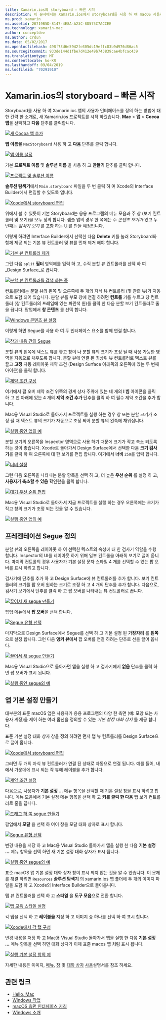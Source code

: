 ```yaml
---
title: Xamarin.ios의 storyboard – 빠른 시작
description: 이 문서에서는 Xamarin.ios에서 storyboard를 사용 하 여 macOS 사용자 인터페이스를 작성 하는 빠른 시작 소개를 제공 합니다. Segue을 만들고 기본 설정 창을 만드는 방법을 설명 합니다.
ms.prod: xamarin
ms.assetid: 20719B5D-8147-4E8A-A23C-8D575C7ACCEE
ms.technology: xamarin-mac
author: conceptdev
ms.author: crdun
ms.date: 05/02/2017
ms.openlocfilehash: 498f73d6e5942fe305dc19effc83b9d976d86ac5
ms.sourcegitcommit: 933de144d1fbe7d412e49b743839cae4bfcac439
ms.translationtype: MT
ms.contentlocale: ko-KR
ms.lasthandoff: 09/04/2019
ms.locfileid: "70291910"
---
```

# <a name="storyboards-in-xamarinmac-quick-start"></a>Xamarin.ios의 storyboard – 빠른 시작

Storyboard를 사용 하 여 Xamarin.ios 앱의 사용자 인터페이스를 정의 하는 방법에 대 한 간략 한 소개로, 새 Xamarin.ios 프로젝트를 시작 하겠습니다. **Mac** > **앱** > **Cocoa 앱**을 선택하고 **다음** 단추를 클릭합니다.

[![](quickstart-images/qs01.png "새 Cocoa 앱 추가")](quickstart-images/qs01.png#lightbox)

**앱 이름을** `MacStoryboard` 사용 하 고 **다음** 단추를 클릭 합니다.

[![](quickstart-images/qs02.png "앱 이름 설정")](quickstart-images/qs02.png#lightbox)

기본 **프로젝트 이름** 및 **솔루션 이름** 을 사용 하 고 **만들기** 단추를 클릭 합니다.

[![](quickstart-images/qs03.png "프로젝트 및 솔루션 이름")](quickstart-images/qs03.png#lightbox)

**솔루션 탐색기**에서 `Main.storyboard` 파일을 두 번 클릭 하 여 Xcode의 Interface Builder에서 편집할 수 있도록 엽니다.

[![](quickstart-images/qs04.png "Xcode에서 storyboard 편집")](quickstart-images/qs04.png#lightbox)

위에서 볼 수 있듯이 기본 Storyboard는 응용 프로그램의 메뉴 모음과 주 창 (보기 컨트롤러 및 보기)을 모두 정의 합니다. 샘플 앱의 경우 한 쪽에는 주 _콘텐츠 보기가_ 있고 두 번째는 _검사기 보기_ 를 포함 하는 UI를 만들 예정입니다.

이렇게 하려면 Interface Builder에서 선택한 다음 **Delete** 키를 눌러 Storyboard와 함께 제공 되는 기본 뷰 컨트롤러 및 뷰를 먼저 제거 해야 합니다.

[![](quickstart-images/qs05.png "기본 뷰 컨트롤러 제거")](quickstart-images/qs05.png#lightbox)

그런 다음 `split` **필터** 영역에를 입력 하 고, 수직 분할 뷰 컨트롤러를 선택 하 여 _Design Surface_로 끕니다.

[![](quickstart-images/qs06.png "분할 뷰 컨트롤러를 검색 하는 중")](quickstart-images/qs06.png#lightbox)

컨트롤러에는 분할 뷰의 왼쪽 및 오른쪽에 두 개의 자식 뷰 컨트롤러 (및 관련 뷰)가 자동으로 포함 되어 있습니다. 분할 뷰를 부모 창에 연결 하려면 **컨트롤** 키를 누르고 창 컨트롤러 (창 컨트롤러의 프레임에 있는 파란색 원)를 클릭 한 다음 분할 보기 컨트롤러로 줄을 끕니다. 팝업에서 **창 콘텐츠** 를 선택 합니다.

[![](quickstart-images/qs07.png "Windows 콘텐츠 뷰 설정")](quickstart-images/qs07.png#lightbox)

이렇게 하면 Segue를 사용 하 여 두 인터페이스 요소를 함께 연결 합니다.

[![](quickstart-images/qs08.png "창과 내용 간의 Segue")](quickstart-images/qs08.png#lightbox)

분할 뷰의 왼쪽에 텍스트 뷰를 놓고 창이 나 분할 뷰의 크기가 조정 될 때 사용 가능한 영역을 자동으로 채우도록 합니다. 분할 뷰에 연결 된 최상위 뷰 컨트롤러로 텍스트 뷰를 끌고 **고정** 자동 레이아웃 제약 조건 (Design Surface 아래쪽의 오른쪽에 있는 두 번째 아이콘)을 클릭 합니다.

[![](quickstart-images/qs09.png "제약 조건 구성")](quickstart-images/qs09.png#lightbox)

여기에서 팝 오버 제약 조건 위쪽의 경계 상자 주위에 있는 네 개의 **I 빔** 아이콘을 클릭 하 고 맨 아래에 있는 4 개의 **제약 조건 추가** 단추를 클릭 하 여 필수 제약 조건을 추가 합니다.

Mac용 Visual Studio로 돌아가서 프로젝트를 실행 하는 경우 창 또는 분할 크기가 조정 될 때 텍스트 뷰의 크기가 자동으로 조정 되어 분할 뷰의 왼쪽에 채워집니다.

[![](quickstart-images/qs10.png "실행 중인 앱의 예")](quickstart-images/qs10.png#lightbox)

분할 보기의 오른쪽을 Inspector 영역으로 사용 하기 때문에 크기가 작고 축소 되도록 하는 것이 좋습니다. Xcode로 돌아가서 Design Surface에서 선택한 다음 **크기 검사기**를 클릭 하 여 오른쪽에 대 한 보기를 편집 합니다. 여기에서 **너비** `250`를 입력 합니다.

[![](quickstart-images/qs11.png "너비 설정")](quickstart-images/qs11.png#lightbox)

그런 다음 오른쪽을 나타내는 분할 항목을 선택 하 고, 더 높은 **우선 순위** 를 설정 하 고, **사용자가 축소할 수 있음** 확인란을 클릭 합니다.

[![](quickstart-images/qs12.png "대기 우선 순위 편집")](quickstart-images/qs12.png#lightbox)

Mac용 Visual Studio로 돌아가서 지금 프로젝트를 실행 하는 경우 오른쪽에는 크기가 작고 창의 크기가 조정 되는 것을 알 수 있습니다.

[![](quickstart-images/qs13.png "실행 중인 앱의 예")](quickstart-images/qs13.png#lightbox)

<a name="Defining-a-Presentation-Segue" />

## <a name="defining-a-presentation-segue"></a>프레젠테이션 Segue 정의

분할 뷰의 오른쪽을 레이아웃 하 여 선택한 텍스트의 속성에 대 한 검사기 역할을 수행 합니다. Inspector의 UI를 레이아웃 하기 위해 일부 컨트롤을 아래쪽 보기로 끌어 옵니다. 마지막 컨트롤의 경우 사용자가 기본 설정 문자 스타일 4 개를 선택할 수 있는 팝 오버를 표시 하려고 합니다.

검사기에 단추를 추가 하 고 Design Surface에 뷰 컨트롤러를 추가 합니다. 보기 컨트롤러의 크기를 팝 오버 원하는 크기로 조정 하 고 4 개의 단추를 추가 합니다. 다음으로, 검사기 보기에서 단추를 클릭 하 고 팝 오버를 나타내는 뷰 컨트롤러로 끕니다.

[![](quickstart-images/qs14.png "끌어서 새 segue 만들기")](quickstart-images/qs14.png#lightbox)

팝업 메뉴에서 **팝 오버**을 선택 합니다. 

[![](quickstart-images/qs15.png "Segue 유형 선택")](quickstart-images/qs15.png#lightbox)

마지막으로 Design Surface에서 Segue를 선택 하 고 기본 설정 된 **가장자리** 를 **왼쪽**으로 설정 합니다. 그런 다음 **앵커 뷰에서** 팝 오버를 연결 하려는 단추로 선을 끌어 옵니다.

[![](quickstart-images/qs16.png "끌어서 새 segue 만들기")](quickstart-images/qs16.png#lightbox)

Mac용 Visual Studio으로 돌아가면 앱을 실행 하 고 검사기에서 **없음** 단추를 클릭 하면 팝 오버가 표시 됩니다.

[![](quickstart-images/qs17.png "실행 중인 segue의 예")](quickstart-images/qs17.png#lightbox)

<a name="Creating-App-Preferences" />

## <a name="creating-app-preferences"></a>앱 기본 설정 만들기

대부분의 표준 macOS 앱은 사용자가 응용 프로그램의 다양 한 측면 (예: 모양 또는 사용자 계정)을 제어 하는 여러 옵션을 정의할 수 있는 _기본 설정 대화 상자_ 를 제공 합니다.

표준 기본 설정 대화 상자 창을 정의 하려면 먼저 탭 뷰 컨트롤러를 Design Surface으로 끌어 옵니다.

[![](quickstart-images/qs18.png "Xcode에서 storyboard 편집")](quickstart-images/qs18.png#lightbox)

그러면 두 개의 자식 뷰 컨트롤러가 연결 된 상태로 자동으로 연결 됩니다. 예를 들어, 내에서 가운데에 표시 되는 각 뷰에 레이블을 추가 합니다.

[![](quickstart-images/qs19.png "제약 조건 설정")](quickstart-images/qs19.png#lightbox)

다음으로, 사용자가 **기본 설정 ...** 메뉴 항목을 선택할 때 기본 설정 창을 표시 하려고 합니다. 메뉴 모음에서 기본 설정 메뉴 항목을 선택 하 고 **키를 클릭 한 다음** 탭 보기 컨트롤러로 줄을 끕니다.

[![](quickstart-images/qs20.png "드래그 하 여 segue 만들기")](quickstart-images/qs20.png#lightbox)

팝업에서 **모달** 을 선택 하 여이 창을 모달 대화 상자로 표시 합니다.

[![](quickstart-images/qs21.png "Segue 유형 선택")](quickstart-images/qs21.png#lightbox)

변경 내용을 저장 하 고 Mac용 Visual Studio 돌아가서 앱을 실행 한 다음 **기본 설정 ...** 메뉴 항목을 선택 하면 새 기본 설정 대화 상자가 표시 됩니다.

[![](quickstart-images/qs22.png "실행 중인 segue의 예")](quickstart-images/qs22.png#lightbox)

표준 macOS 앱 기본 설정 대화 상자 창이 표시 되지 않는 것을 알 수 있습니다. 이 문제를 해결 하려면 `Resources` **솔루션 탐색기** 의 xamarin.ios 앱 폴더에 두 개의 이미지 파일을 포함 하 고 Xcode의 Interface Builder으로 돌아옵니다.

탭 뷰 컨트롤러를 선택 하 고 **스타일** 을 **도구 모음**으로 전환 합니다. 

[![](quickstart-images/qs23.png "탭 모음 스타일 설정")](quickstart-images/qs23.png#lightbox)

각 탭을 선택 하 고 **레이블을** 지정 하 고 이미지 중 하나를 선택 하 여 표시 합니다.

[![](quickstart-images/qs24.png "Xcode에서 각 탭 구성")](quickstart-images/qs24.png#lightbox)

변경 내용을 저장 하 고 Mac용 Visual Studio 돌아가서 앱을 실행 한 다음 **기본 설정 ...** 메뉴 항목을 선택 하면 대화 상자가 이제 표준 macos 앱 처럼 표시 됩니다.

[![](quickstart-images/qs25.png "실행 기본 설정 창의 예")](quickstart-images/qs25.png#lightbox)

자세한 내용은 이미지, [메뉴](~/mac/user-interface/menu.md), [창](~/mac/user-interface/window.md) 및 [대화 상자](~/mac/user-interface/dialog.md) [사용](~/mac/app-fundamentals/image.md)설명서를 참조 하세요.

## <a name="related-links"></a>관련 링크

- [Hello, Mac](~/mac/get-started/hello-mac.md)
- [Windows 작업](~/mac/user-interface/window.md)
- [macOS 휴먼 인터페이스 지침](https://developer.apple.com/design/human-interface-guidelines/macos/overview/themes/)
- [Windows 소개](https://developer.apple.com/library/mac/documentation/Cocoa/Conceptual/WinPanel/Introduction.html#//apple_ref/doc/uid/10000031-SW1)
